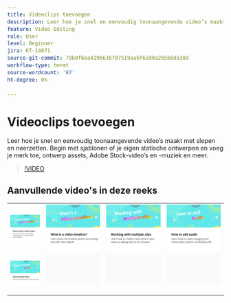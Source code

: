 ```yaml
---
title: Videoclips toevoegen
description: Leer hoe je snel en eenvoudig toonaangevende video’s maakt met slepen en neerzetten
feature: Video Editing
role: User
level: Beginner
jira: KT-14871
source-git-commit: 79b9f6ba419663b707519aa6f62d0a265b8da38d
workflow-type: tm+mt
source-wordcount: '87'
ht-degree: 0%

---
```


# Videoclips toevoegen

Leer hoe je snel en eenvoudig toonaangevende video’s maakt met slepen en neerzetten. Begin met sjablonen of je eigen statische ontwerpen en voeg je merk toe, ontwerp assets, Adobe Stock-video’s en -muziek en meer.

>[!VIDEO](https://video.tv.adobe.com/v/3436431?quality=12&learn=on&hidetitle=true&captions=dut)

## Aanvullende video&#39;s in deze reeks

<table style="table-layout:fixed">
<tr>
   <td>
         <a href="start-video.md">
            <img alt="Een videoproject starten" src="assets/start-video.png" />
         </a>
   </td>
   <td>
         <a href="video-timeline.md">
            <img alt="Wat is een videotijdlijn?" src="assets/video-timeline.png" />
         </a>
   </td>
   <td>
         <a href="multiple-clips.md">
            <img alt="Werken met meerdere clips" src="assets/multiple-clips.png" />
         </a>
   </td>
   <td>
         <a href="add-audio-video.md">
            <img alt="Audio toevoegen" src="assets/add-audio-video.png" />
         </a>
   </td>
</tr>
<tr>
    <td>
         <a href="export-video.md">
            <img alt="Video exporteren" src="assets/export-video.png" />
         </a>
   </td>
   <td>
    <img alt="Spacer" src="../assets/Gray_thumbnail.png" />
    <div>
    <br>
   </td>
   <td>
    <img alt="Spacer" src="../assets/Gray_thumbnail.png" />
    <div>
    <br>
   </td>
   <td>
    <img alt="Spacer" src="../assets/Gray_thumbnail.png" />
    <div>
    <br>
   </td>
</tr>
</table>